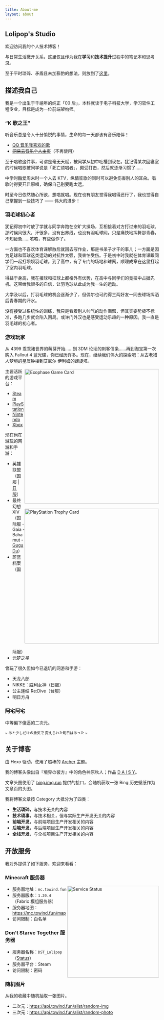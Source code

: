 ```yaml
---
title: About-me
layout: about
---
```


## Lolipop's Studio

欢迎访问我的个人技术博客！

与日常生活撇开关系，这里仅且作为我在**学习**和**技术提升**过程中的笔记本和思考录。

至于平时琐碎、矛盾且未加斟酌的想法，则放到了[这里](https://github.com/LolipopJ/LolipopJ/issues/2)。

## 描述我自己

我是一个出生于千禧年的纯正「00 后」，本科就读于电子科技大学，学习软件工程专业，目标是成为一位前端架构师。

### “K 歌之王”

听音乐总是令人十分愉悦的事情，生命的每一天都该有音乐陪伴！

- [QQ 音乐我喜欢的歌](https://y.qq.com/n/yqq/playlist/1204219211.html)
- ~~[网易云音乐个人主页](https://music.163.com/#/user/home?id=261856338)~~（不再使用）

至于唱歌这件事，可谓是毫无天赋，被同学从初中吐槽到现在。犹记得某次回寝室的时候唱歌被同学说是「死亡颂唱者」，颇受打击，然后就逐渐习惯了……

中学时酷爱周末时一个人去 KTV，纵情笙歌的同时可以避免伤害别人的耳朵。唱歌时得要开启原唱，确保自己别要跑太远。

时至今日依然随心所欲，想唱就唱。现在也有朋友觉得我唱得还行了，我也觉得自己掌握到一些技巧了 —— 伟大的进步！

### 羽毛球初心者

犹记得初中时放了学就与同学奔跑在空旷大操场，互相接着对方打过来的羽毛球。那时候风很大，汗很多，没有出界线，也没有羽毛球网，只是痛快地挥舞那青春，不知疲惫……咳咳，有些做作了。

一方面也不喜欢体育课解散后就回去写作业，那是书呆子才干的事儿；一方面是因为足球和篮球这类运动的对抗性太强，我害怕受伤。于是初中时我就在体育课跟同学们一起打坝坝羽毛球。到了高中，有了专门的场地和球网，顺理成章在这里打起了室内羽毛球。

得益于身高，我在接球和扣球上都格外有优势，在高中与同学们的竞技中占据先机。这带给我很多的自信，让羽毛球从此成为我一生的运动。

大学及以后，打羽毛球的机会逐渐少了，但偶尔也可约得三两好友一同去球场挥洒后青春期的汗水。

没有接受过系统性的训练，我只是看着别人帅气的动作画瓢，但其实姿势极不标准，多跑几步就会陷入困局。或许门外汉也是感受运动乐趣的一种原因。我一直是羽毛球的初心者。

### 游戏玩家

从 4399 乖乖猪世界的萌芽开始……到 3DM 论坛的刺客信条……再到淘宝第一次购入 Fallout 4 蓝光碟，你已经历许多。现在，继续我们伟大的探索吧：从古老猎人梦境的星辰钟楼到艾尼尔·伊利姆的螺旋塔。

<img alt="Exophase Game Card" src="https://card.exophase.com/2/0/264160.png" width="440" style="margin: 0.2rem 0 1rem; float: right; clear: both; border-radius: 2px;">

<img alt="PlayStation Trophy Card" src="https://card.psnprofiles.com/1/KNKDaisy.png" width="440" style="margin: 0 0 1rem; float: right; clear: both; border-radius: 2px;">

主要活跃的游戏平台：

- [Steam](https://steamcommunity.com/id/lolipopj_703)
- [PlayStation](https://www.exophase.com/psn/user/KNKDaisy)
- [Nintendo](https://www.exophase.com/nintendo/user/ff7e9abe3e49da78)
- [Xbox](https://www.exophase.com/xbox/user/Lolipop703)

现在尚在游玩的网游和手游：

- 英雄联盟（国服 | [日服](https://www.op.gg/summoners/jp/%E5%A4%A9%E7%AB%A5%E6%84%9B%E9%BA%97%E7%B5%B2-85745)）
- 最终幻想 XIV（国际服 - Gaia - Bahamut - [Gugu Du](https://na.finalfantasyxiv.com/lodestone/character/36150060)）
- 蔚蓝档案（国际服）
- 元梦之星

曾玩了很久但如今已退坑的网游和手游：

- 天龙八部
- NIKKE：胜利女神（日服）
- 公主连结 Re:Dive（台服）
- 明日方舟

### 阿宅阿宅

中等偏下傻逼的二次元。

<small>~ あと少しだけの勇気で 変えられた明日はあった ~</small>

## 关于博客

由 Hexo 驱动，使用了超棒的 [Archer](https://github.com/fi3ework/hexo-theme-archer) 主题。

我的博客头像出自『境界の彼方』中的角色神原秋人；作品 [D A I S Y](https://www.pixiv.net/artworks/74783689)。

文章头图使用了 [bing.img.run](https://bing.img.run) 提供的接口，会随机获取一张 Bing 历史壁纸作为文章页的头图。

我将博客文章按 Category 大抵分为了四类：

- **生活琐碎**，与技术无关的内容
- **技术琐事**，与技术相关，但与实际生产开发无关的内容
- **前端开发**，与前端项目生产开发相关的内容
- **后端开发**，与后端项目生产开发相关的内容
- **全栈开发**，与全栈项目生产开发相关的内容

## 开放服务

我对外提供了如下服务，欢迎来看看：

### Minecraft 服务器

<img alt="Service Status" src="https://mcapi.us/server/image?ip=mc.towind.fun" width="300" style="margin: 0; float: right; clear: both; border-radius: 2px;">

- 服务器地址：`mc.towind.fun`
- 服务器版本：`1.20.4`（Fabric 模组服务器）
- 服务器地图：<https://mc.towind.fun/map>
- 访问限制：白名单

### Don't Starve Together 服务器

- 服务器名称：`DST_Lolipop`（[Status](https://dstserverlist.top/#Name[DST_Lolipop])）
- 服务器平台：Steam
- 访问限制：密码

### 随机图片

从我的收藏中随机抽取一张图片。

- 二次元：<https://api.towind.fun/alist/random-img>
- 三次元：<https://api.towind.fun/alist/random-photo>
